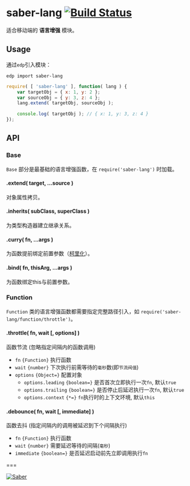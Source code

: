 saber-lang [![Build Status](https://travis-ci.org/ecomfe/saber-lang.png)](https://travis-ci.org/ecomfe/saber-lang)
===

适合移动端的 **语言增强** 模块。

## Usage

通过`edp`引入模块：

    edp import saber-lang

```javascript
require( [ 'saber-lang' ], function( lang ) {
    var targetObj = { x: 1, y: 2 };
    var sourceObj = { y: 3, z: 4 };
    lang.extend( targetObj, sourceObj );

    console.log( targetObj ); // { x: 1, y: 3, z: 4 }
});
```

## API

### Base

`Base` 部分是最基础的语言增强函数，在 `require('saber-lang')` 时加载。

#### .extend( target, ...source )

对象属性拷贝。

#### .inherits( subClass, superClass )

为类型构造器建立继承关系。

#### .curry( fn, ...args )

为函数提前绑定前置参数（[柯里化](http://en.wikipedia.org/wiki/Currying)）。

#### .bind( fn, thisArg, ...args )

为函数绑定this与前置参数。

### Function

`Function` 类的语言增强函数都需要指定完整路径引入，如 `require('saber-lang/function/throttle')`。

#### .throttle( fn, wait [, options] )

函数节流 (忽略指定间隔内的函数调用)

+ `fn` `{Function}` 执行函数
+ `wait` `{number}` 下次执行前需等待的`毫秒`数(即`节流阀值`)
+ `options` `{Object=}` 配置对象
    + `options.leading` `{boolean=}` 是否首次立即执行一次`fn`, 默认`true`
    + `options.trailing` `{boolean=}` 是否停止后延迟执行一次`fn`, 默认`true`
    + `options.context` `{*=}` `fn`执行时的上下文环境, 默认`this`

#### .debounce( fn, wait [, immediate] )

函数去抖 (指定间隔内的调用被延迟到下个间隔执行)

+ `fn` `{Function}` 执行函数
+ `wait` `{number}` 需要延迟等待的间隔(`毫秒`)
+ `immediate` `{boolean=}` 是否延迟启动前先立即调用执行`fn`

===

[![Saber](https://f.cloud.github.com/assets/157338/1485433/aeb5c72a-4714-11e3-87ae-7ef8ae66e605.png)](http://ecomfe.github.io/saber/)
